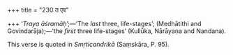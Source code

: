 +++
title = "230 त एव"

+++
‘*Traya āśramāḥ*’;—‘The *last* three, life-stages’; (Medhātithi and
Govindarāja);—‘the *first* three life-stages’ (Kullūka, Nārāyaṇa and
Nandana).

This verse is quoted in *Smṛticandrikā* (Saṃskāra, P. 95).


